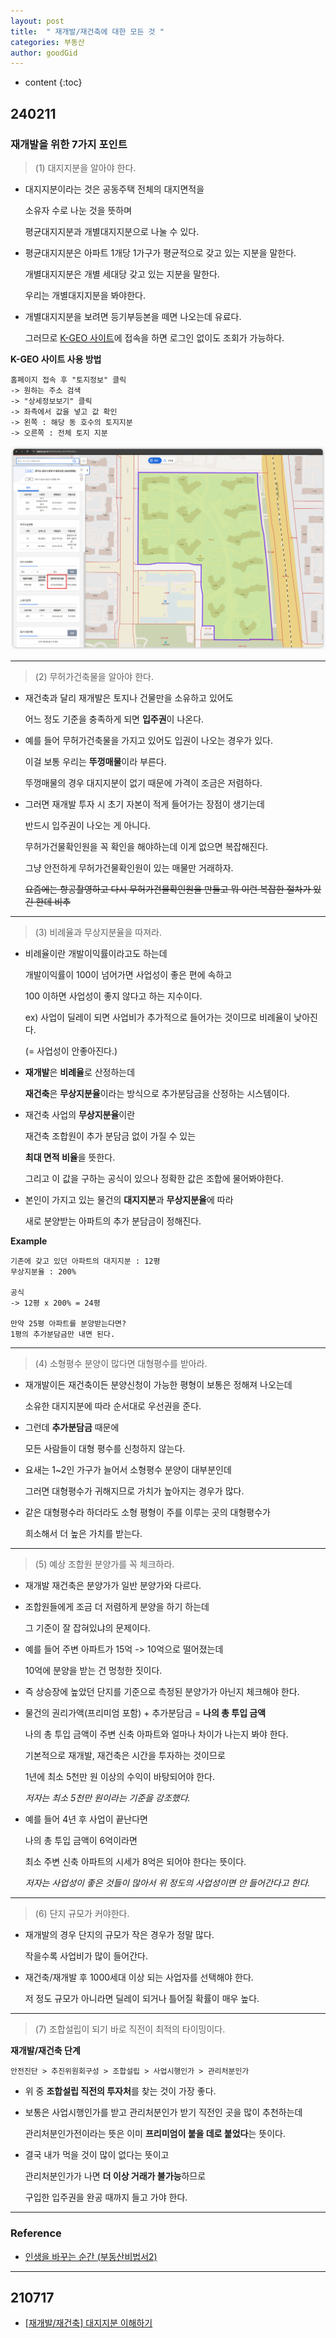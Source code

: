 ```yaml
---
layout: post
title:  " 재개발/재건축에 대한 모든 것 "
categories: 부동산
author: goodGid
---
```

* content
{:toc}


## 240211

### 재개발을 위한 7가지 포인트

> (1) 대지지분을 알아야 한다.

* 대지지분이라는 것은 공동주택 전체의 대지면적을

  소유자 수로 나눈 것을 뜻하며

  평균대지지분과 개별대지지분으로 나눌 수 있다.

* 평균대지지분은 아파트 1개당 1가구가 평균적으로 갖고 있는 지분을 말한다.

  개별대지지분은 개별 세대당 갖고 있는 지분을 말한다.

  우리는 개별대지지분을 봐야한다.

* 개별대지지분을 보려면 등기부등본을 떼면 나오는데 유료다.

  그러므로 [K-GEO 사이트](https://kgeop.go.kr/)에 접속을 하면 로그인 없이도 조회가 가능하다.

**K-GEO 사이트 사용 방법**

```
홈페이지 접속 후 "토지정보" 클릭
-> 원하는 주소 검색
-> "상세정보보기" 클릭
-> 좌측에서 값을 넣고 값 확인
-> 왼쪽 : 해당 동 호수의 토지지분
-> 오른쪽 : 전체 토지 지분
```

![](/assets/img/house/House-All-about-JaeGaeBal-and-JaeGeonChug-240211_1.png)

---

> (2) 무허가건축물을 알아야 한다.

* 재건축과 달리 재개발은 토지나 건물만을 소유하고 있어도 

  어느 정도 기준을 충족하게 되면 **입주권**이 나온다.

* 예를 들어 무허가건축물을 가지고 있어도 입권이 나오는 경우가 있다.

  이걸 보통 우리는 **뚜껑매물**이라 부른다.

  뚜껑매물의 경우 대지지분이 없기 때문에 가격이 조금은 저렴하다.

* 그러면 재개발 투자 시 초기 자본이 적게 들어가는 장점이 생기는데

  반드시 입주권이 나오는 게 아니다.

  무허가건물확인원을 꼭 확인을 해야하는데 이게 없으면 복잡해진다.

  그냥 안전하게 무허가건물확인원이 있는 매물만 거래하자.

  ~~요즘에는 항공촬영하고 다시 무허가건물확인원을 만들고 뭐 이런 복잡한 절차가 있긴 한데 비추~~

---

> (3) 비례율과 무상지분율을 따져라.

* 비례율이란 개발이익률이라고도 하는데 

  개발이익률이 100이 넘어가면 사업성이 좋은 편에 속하고

  100 이하면 사업성이 좋지 않다고 하는 지수이다.

  ex) 사업이 딜레이 되면 사업비가 추가적으로 들어가는 것이므로 비례율이 낮아진다.

  (= 사업성이 안좋아진다.)

* **재개발**은 **비례율**로 산정하는데 

  **재건축**은 **무상지분율**이라는 방식으로 추가분담금을 산정하는 시스템이다.

* 재건축 사업의 **무상지분율**이란 

  재건축 조합원이 추가 분담금 없이 가질 수 있는

  **최대 면적 비율**을 뜻한다.

  그리고 이 값을 구하는 공식이 있으나 정확한 값은 조합에 물어봐야한다.

* 본인이 가지고 있는 물건의 **대지지분**과 **무상지분율**에 따라 

  새로 분양받는 아파트의 추가 분담금이 정해진다.

**Example**

```
기존에 갖고 있던 아파트의 대지지분 : 12평
무상지분율 : 200%

공식
-> 12평 x 200% = 24평

만약 25평 아파트를 분양받는다면?
1평의 추가분담금만 내면 된다.
```

---

> (4) 소형평수 분양이 많다면 대형평수를 받아라.

* 재개발이든 재건축이든 분양신청이 가능한 평형이 보통은 정해져 나오는데
  
  소유한 대지지분에 따라 순서대로 우선권을 준다.

* 그런데 **추가분담금** 때문에 

  모든 사람들이 대형 평수를 신청하지 않는다.

* 요새는 1~2인 가구가 늘어서 소형평수 분양이 대부분인데

  그러면 대형평수가 귀해지므로 가치가 높아지는 경우가 많다.

* 같은 대형평수라 하더라도 소형 평형이 주를 이루는 곳의 대형평수가 

  희소해서 더 높은 가치를 받는다.

---

> (5) 예상 조합원 분양가를 꼭 체크하라.

* 재개발 재건축은 분양가가 일반 분양가와 다르다.

* 조합원들에게 조금 더 저렴하게 분양을 하기 하는데

  그 기준이 잘 잡혀있냐의 문제이다.

* 예를 들어 주변 아파트가 15억 -> 10억으로 떨어졌는데

  10억에 분양을 받는 건 멍청한 짓이다.

* 즉 상승장에 높았던 단지를 기준으로 측정된 분양가가 아닌지 체크해야 한다.

* 물건의 권리가액(프리미엄 포함) + 추가분담금 = **나의 총 투입 금액**

  나의 총 투입 금액이 주변 신축 아파트와 얼마나 차이가 나는지 봐야 한다.

  기본적으로 재개발, 재건축은 시간을 투자하는 것이므로
  
  1년에 최소 5천만 원 이상의 수익이 바탕되어야 한다.

  *저자는 최소 5천만 원이라는 기준을 강조했다.*

* 예를 들어 4년 후 사업이 끝난다면 

  나의 총 투입 금액이 6억이라면
  
  최소 주변 신축 아파트의 시세가 8억은 되어야 한다는 뜻이다.

  *저자는 사업성이 좋은 것들이 많아서 위 정도의 사업성이면 안 들어간다고 한다.*

---

> (6) 단지 규모가 커야한다.

* 재개발의 경우 단지의 규모가 작은 경우가 정말 많다.

  작을수록 사업비가 많이 들어간다.

* 재건축/재개발 후 1000세대 이상 되는 사업자를 선택해야 한다.

  저 정도 규모가 아니라면 딜레이 되거나 틀어질 확률이 매우 높다.

---

> (7) 조합설립이 되기 바로 직전이 최적의 타이밍이다.

**재개발/재건축 단계**

```
안전진단 > 추진위원회구성 > 조합설립 > 사업시행인가 > 관리처분인가
```

* 위 중 **조합설립 직전의 투자처**를 찾는 것이 가장 좋다.

* 보통은 사업시행인가를 받고 관리처분인가 받기 직전인 곳을 많이 추천하는데

  관리처분인가전이라는 뜻은 이미 **프리미엄이 붙을 데로 붙었다**는 뜻이다.

* 결국 내가 먹을 것이 많이 없다는 뜻이고

  관리처분인가가 나면 **더 이상 거래가 불가능**하므로 
  
  구입한 입주권을 완공 때까지 들고 가야 한다.

---

### Reference

* [인생을 바꾸는 순간 (부동산비법서2)](https://smartstore.naver.com/jaepa/products/8967589610)


---

## 210717 

* [[재개발/재건축] 대지지분 이해하기](https://www.youtube.com/watch?v=EgmdeB0Po8Y)